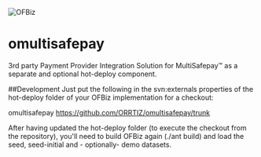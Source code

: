 ![OFBiz](http://ofbiz.apache.org/images/logo.png "Apache OFBiz")

# omultisafepay
3rd party Payment Provider Integration Solution for MultiSafepay&trade; as a separate and optional hot-deploy component.

##Development
Just put the following in the svn:externals properties of the hot-deploy folder of your OFBiz implementation for a checkout:

omultisafepay         https://github.com/ORRTIZ/omultisafepay/trunk

After having updated the hot-deploy folder (to execute the checkout from the repository), you'll need to build OFBiz again (./ant build) and load the seed, seed-initial and  - optionally- demo datasets.

